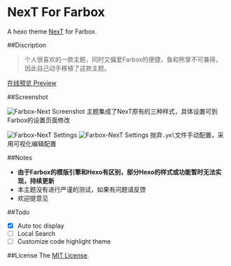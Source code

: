 # NexT For Farbox

A hexo theme [NexT](https://github.com/iissnan/hexo-theme-next) for Farbox.

##Discription

> 个人很喜欢的一款主题，同时又偏爱Farbox的便捷，鱼和熊掌不可兼得，因此自己动手移植了这款主题。

[在线预览 Preview](http://www.sunnyyoung.net)

##Screenshot

![Farbox-Next Screenshot](http://i.imgur.com/ECZvA3o.png)
主题集成了NexT原有的三种样式，具体设置可到Farbox的设置页面修改

![Farbox-NexT Settings](http://i.imgur.com/UUohzcm.png)
![Farbox-NexT Settings](http://i.imgur.com/dxjW0nl.png)
抛弃`.yml`文件手动配置，采用可视化编辑配置

##Notes

- **由于Farbox的模版引擎和Hexo有区别，部分Hexo的样式或功能暂时无法实现，持续更新**
- 本主题没有进行严谨的测试，如果有问题请反馈
- 欢迎提意见

##Todo

- [x] Auto toc display
- [ ] Local Search
- [ ] Customize code highlight theme 

##License
The [MIT License](LICENSE).